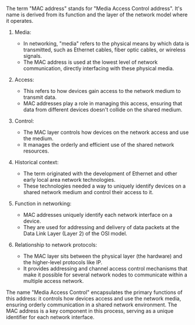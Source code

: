 The term "MAC address" stands for "Media Access Control address". It's name is derived from its function and the layer of the network model where it operates. 

1. Media: 
   - In networking, "media" refers to the physical means by which data is transmitted, such as Ethernet cables, fiber optic cables, or wireless signals.
   - The MAC address is used at the lowest level of network communication, directly interfacing with these physical media.

2. Access:
   - This refers to how devices gain access to the network medium to transmit data.
   - MAC addresses play a role in managing this access, ensuring that data from different devices doesn't collide on the shared medium.

3. Control:
   - The MAC layer controls how devices on the network access and use the medium.
   - It manages the orderly and efficient use of the shared network resources.

4. Historical context:
   - The term originated with the development of Ethernet and other early local area network technologies.
   - These technologies needed a way to uniquely identify devices on a shared network medium and control their access to it.

5. Function in networking:
   - MAC addresses uniquely identify each network interface on a device.
   - They are used for addressing and delivery of data packets at the Data Link Layer (Layer 2) of the OSI model.

6. Relationship to network protocols:
   - The MAC layer sits between the physical layer (the  hardware) and the higher-level protocols like IP.
   - It provides addressing and channel access control mechanisms that make it possible for several network nodes to communicate within a multiple access network.

The name "Media Access Control" encapsulates the primary functions of this address: it controls how devices access and use the network media, ensuring orderly communication in a shared network environment. The MAC address is a key component in this process, serving as a unique identifier for each network interface.
